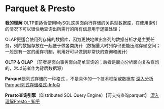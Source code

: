 # Parquet & Presto 
**我的理解**
OLTP更适合使用MySQL这类面向行存储的关系型数据库，在使用索引的情况下可以很快地查询出所需行的所有信息用于逻辑处理；

OLAP更适合使用列存储的数据库，因为更快地做出各列的数据分析才是主要任务，列的数据存放在一起便于做各类统计（数据量大时列存储更能压缩存储空间；一般是有一定的缓存机制，利用好可以做到非常快的查询和统计）



**OLTP & OLAP** （前者是面向事务面向简单查询的；后者是面向分析面向复杂查询的，常以前者作为背后数据源）



**Parquet**是列式存储的一种格式 ，不是具体的一个技术框架或数据库
[深入分析Parquet列式存储格式-InfoQ](https://www.infoq.cn/article/in-depth-analysis-of-parquet-column-storage-format)

**Presto查询引擎**（Distributed SQL Query Engine）【可支持查询parquet】
[深入理解Presto - 知乎](https://zhuanlan.zhihu.com/p/101366898)